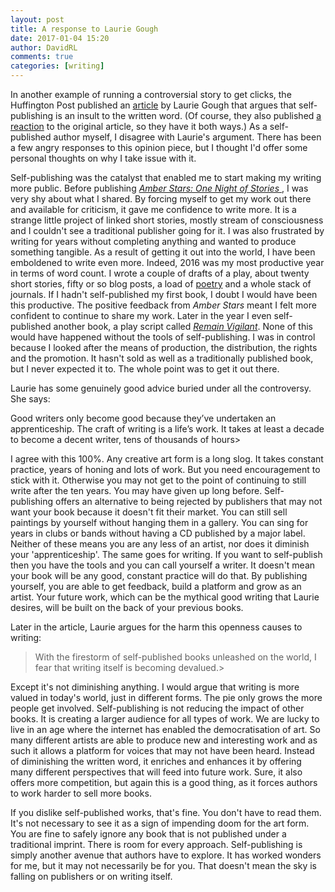 ```yaml
---  
layout: post  
title: A response to Laurie Gough  
date: 2017-01-04 15:20  
author: DavidRL  
comments: true  
categories: [writing]  
---  
```

In another example of running a controversial story to get clicks, the Huffington Post published an <a href="http://www.huffingtonpost.com/laurie-gough/selfpublishing-an-insult-_b_13606682.html">article</a> by Laurie Gough that argues that self-publishing is an insult to the written word. (Of course, they also published <a href="http://www.huffingtonpost.com/samita-sarkar/selfpublishing-an-insult-_1_b_13903202.html">a reaction</a> to the original article, so they have it both ways.) As a self-published author myself, I disagree with Laurie's argument. There has been a few angry responses to this opinion piece, but I thought I'd offer some personal thoughts on why I take issue with it.  
<!--more-->  

Self-publishing was the catalyst that enabled me to start making my writing more public. Before publishing <a href="/amberstars/">*Amber Stars: One Night of Stories* </a>, I was very shy about what I shared. By forcing myself to get my work out there and available for criticism, it gave me confidence to write more. It is a strange little project of linked short stories, mostly stream of consciousness and I couldn't see a traditional publisher going for it. I was also frustrated by writing for years without completing anything and wanted to produce something tangible. As a result of getting it out into the world, I have been emboldened to write even more. Indeed, 2016 was my most productive year in terms of word count. I wrote a couple of drafts of a play, about twenty short stories, fifty or so blog posts, a load of <a href="/rediscovering-poetry/">poetry</a> and a whole stack of journals. If I hadn't self-published my first book, I doubt I would have been this productive. The positive feedback from *Amber Stars* meant I felt more confident to continue to share my work. Later in the year I even self-published another book, a play script called <a href="/remain-vigilant/">*Remain Vigilant*</a>. None of this would have happened without the tools of self-publishing. I was in control because I looked after the means of production, the distribution, the rights and the promotion. It hasn't sold as well as a traditionally published book, but I never expected it to. The whole point was to get it out there.  

Laurie has some genuinely good advice buried under all the controversy. She says:  

>   
Good writers only become good because they’ve undertaken an apprenticeship. The craft of writing is a life’s work. It takes at least a decade to become a decent writer, tens of thousands of hours>  

I agree with this 100%. Any creative art form is a long slog. It takes constant practice, years of honing and lots of work. But you need encouragement to stick with it. Otherwise you may not get to the point of continuing to still write after the ten years. You may have given up long before. Self-publishing offers an alternative to being rejected by publishers that may not want your book because it doesn't fit their market. You can still sell paintings by yourself without hanging them in a gallery. You can sing for years in clubs or bands without having a CD published by a major label. Neither of these means you are any less of an artist, nor does it diminish your 'apprenticeship'. The same goes for writing. If you want to self-publish then you have the tools and you can call yourself a writer. It doesn't mean your book will be any good, constant practice will do that. By publishing yourself, you are able to get feedback, build a platform and grow as an artist. Your future work, which can be the mythical good writing that Laurie desires, will be built on the back of your previous books.  

Later in the article, Laurie argues for the harm this openness causes to writing:  

> With the firestorm of self-published books unleashed on the world, I fear that writing itself is becoming devalued.>  

Except it's not diminishing anything. I would argue that writing is more valued in today's world, just in different forms. The pie only grows the more people get involved. Self-publishing is not reducing the impact of other books. It is creating a larger audience for all types of work. We are lucky to live in an age where the internet has enabled the democratisation of art. So many different artists are able to produce new and interesting work and as such it allows a platform for voices that may not have been heard. Instead of diminishing the written word, it enriches and enhances it by offering many different perspectives that will feed into future work. Sure, it also offers more competition, but again this is a good thing, as it forces authors to work harder to sell more books.  

If you dislike self-published works, that's fine. You don't have to read them. It's not necessary to see it as a sign of impending doom for the art form.  You are fine to safely ignore any book that is not published under a traditional imprint. There is room for every approach. Self-publishing is simply another avenue that authors have to explore. It has worked wonders for me, but it may not necessarily be for you. That doesn't mean the sky is falling on publishers or on writing itself.  
